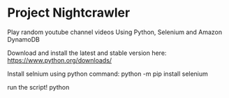 # Project Nightcrawler
Play random youtube channel videos Using Python, Selenium and Amazon DynamoDB

Download and install the latest and stable version here: https://www.python.org/downloads/

Install selnium using python command:
python -m pip install selenium

run the script!
python <path to script.py>
